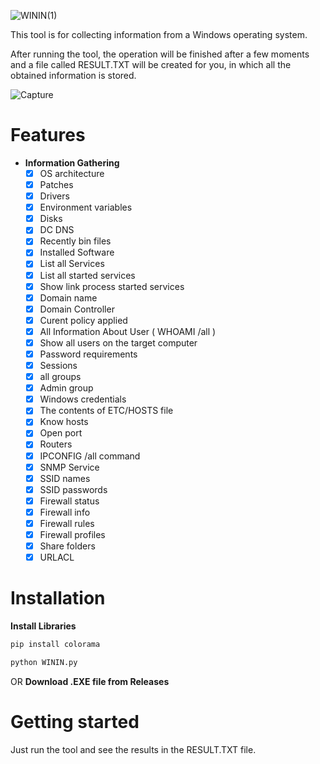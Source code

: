 ![WININ(1)](https://user-images.githubusercontent.com/115831872/197338999-b849d44e-5c5b-415a-ac2e-26232d358577.png)

This tool is for collecting information from a Windows operating system.

After running the tool, the operation will be finished after a few moments and a file called RESULT.TXT will be created for you, in which all the obtained information is stored.

![Capture](https://user-images.githubusercontent.com/115831872/196689603-0b579e01-1bb6-4917-b8dc-93ea2e365b61.PNG)
# Features
- **Information Gathering**
    - [X] OS architecture
    - [X] Patches
    - [X] Drivers
    - [X] Environment variables
    - [X] Disks
    - [X] DC DNS
    - [X] Recently bin files
    - [X] Installed Software
    - [X] List all Services
    - [X] List all started services
    - [X] Show link process started services
    - [X] Domain name
    - [X] Domain Controller
    - [X] Curent policy applied
    - [X] All Information About User ( WHOAMI /all )
    - [X] Show all users on the target computer
    - [X] Password requirements
    - [X] Sessions
    - [X] all groups
    - [X] Admin group
    - [X] Windows credentials
    - [X] The contents of ETC/HOSTS file
    - [X] Know hosts
    - [X] Open port
    - [X] Routers
    - [X] IPCONFIG /all command
    - [X] SNMP Service
    - [X] SSID names
    - [X] SSID passwords
    - [X] Firewall status
    - [X] Firewall info
    - [X] Firewall rules
    - [X] Firewall profiles
    - [X] Share folders
    - [X] URLACL
# Installation
**Install Libraries**
``` python
pip install colorama
```
``` python
python WININ.py
```
OR **Download .EXE file from Releases**
# Getting started
Just run the tool and see the results in the RESULT.TXT file.
